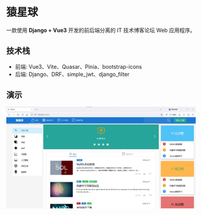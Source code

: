 # 猿星球

一款使用 **Django + Vue3** 开发的前后端分离的 IT 技术博客论坛 Web 应用程序。

## 技术栈

- 前端: Vue3、Vite、Quasar、Pinia、bootstrap-icons
- 后端: Django、DRF、simple_jwt、django_filter

## 演示

![](./images/home.jpg)
